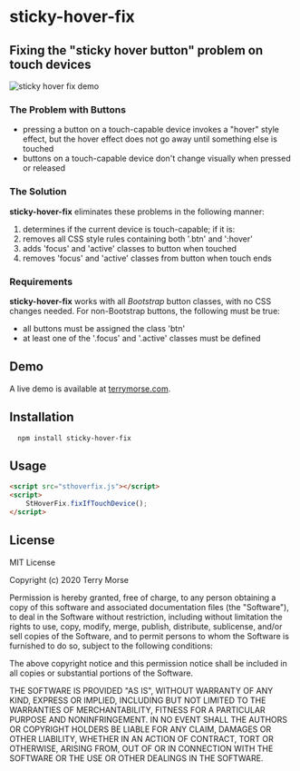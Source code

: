 # sticky-hover-fix

Fixing the "sticky hover button" problem on touch devices
---
![sticky hover fix demo](https://terrymorse.com/public/sticky-hover-fix.png)
### The Problem with Buttons
* pressing a button on a touch-capable device invokes a "hover" style effect,
but the hover effect does not go away until something else is touched
* buttons on a touch-capable device don't change visually when pressed or
 released
### The Solution
**sticky-hover-fix** eliminates these problems in the following manner:
1. determines if the current device is touch-capable; if it is:
2. removes all CSS style rules containing both '.btn' and ':hover'
3. adds 'focus' and 'active' classes to button when touched
4. removes 'focus' and 'active' classes from button when touch ends
### Requirements
**sticky-hover-fix** works with all *Bootstrap* button classes, with no CSS
 changes needed. For non-Bootstrap buttons, the following must be true:

* all buttons must be assigned the class 'btn'
* at least one of the '.focus' and '.active' classes must be defined

## Demo
A live demo is available at [terrymorse.com](https://terrymorse.com).
## Installation
```shell script
  npm install sticky-hover-fix
````
## Usage
```html
<script src="sthoverfix.js"></script>
<script>
    StHoverFix.fixIfTouchDevice();
</script>
```
## License

MIT License

Copyright (c) 2020 Terry Morse

Permission is hereby granted, free of charge, to any person obtaining a copy
of this software and associated documentation files (the "Software"), to deal
in the Software without restriction, including without limitation the rights
to use, copy, modify, merge, publish, distribute, sublicense, and/or sell
copies of the Software, and to permit persons to whom the Software is
furnished to do so, subject to the following conditions:

The above copyright notice and this permission notice shall be included in all
copies or substantial portions of the Software.

THE SOFTWARE IS PROVIDED "AS IS", WITHOUT WARRANTY OF ANY KIND, EXPRESS OR
IMPLIED, INCLUDING BUT NOT LIMITED TO THE WARRANTIES OF MERCHANTABILITY,
FITNESS FOR A PARTICULAR PURPOSE AND NONINFRINGEMENT. IN NO EVENT SHALL THE
AUTHORS OR COPYRIGHT HOLDERS BE LIABLE FOR ANY CLAIM, DAMAGES OR OTHER
LIABILITY, WHETHER IN AN ACTION OF CONTRACT, TORT OR OTHERWISE, ARISING FROM,
OUT OF OR IN CONNECTION WITH THE SOFTWARE OR THE USE OR OTHER DEALINGS IN THE
SOFTWARE.


